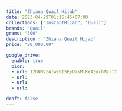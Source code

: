 ```yaml
---
title: "Zhiana Quail Hijab"
date: 2023-04-29T01:15:45+07:00
collections: ["InstantHijab", "Quail"]
brands: "Quail"
grams: "300"
description : "Zhiana Quail Hijab"
price: "80,000.00"

google_drive:
  enable: true
  pics:
  - url: 12hNNVzAIwsGtSEyOakMlKeAZdchMz-tf
  - url: 
  - url: 
  - url: 

draft: false
---
```


    
  

